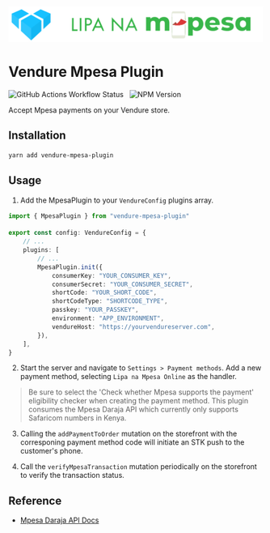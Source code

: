 ![Vendure Mpesa Plugin](assets/logo.png)

# Vendure Mpesa Plugin

![GitHub Actions Workflow Status](https://img.shields.io/github/actions/workflow/status/barakamwakisha/vendure-mpesa-plugin/test.yml)
&nbsp; ![NPM Version](https://img.shields.io/npm/v/vendure-mpesa-plugin)

Accept Mpesa payments on your Vendure store.

## Installation

```bash
yarn add vendure-mpesa-plugin
```

## Usage

1. Add the MpesaPlugin to your `VendureConfig` plugins array.

```ts
import { MpesaPlugin } from "vendure-mpesa-plugin"

export const config: VendureConfig = {
    // ...
    plugins: [
        // ...
        MpesaPlugin.init({
            consumerKey: "YOUR_CONSUMER_KEY",
            consumerSecret: "YOUR_CONSUMER_SECRET",
            shortCode: "YOUR_SHORT_CODE",
            shortCodeType: "SHORTCODE_TYPE",
            passkey: "YOUR_PASSKEY",
            environment: "APP_ENVIRONMENT",
            vendureHost: "https://yourvendureserver.com",
        }),
    ],
}
```

2. Start the server and navigate to `Settings > Payment methods`. Add a new payment method, selecting `Lipa na Mpesa Online` as the handler.

> Be sure to select the 'Check whether Mpesa supports the payment' eligibility checker when creating the payment method. This plugin consumes the Mpesa Daraja API which currently only supports Safaricom numbers in Kenya.

3. Calling the `addPaymentToOrder` mutation on the storefront with the corresponing payment method code will initiate an STK push to the customer's phone.

4. Call the `verifyMpesaTransaction` mutation periodically on the storefront to verify the transaction status.

## Reference

-   [Mpesa Daraja API Docs](https://developer.safaricom.co.ke/Documentation)
